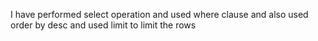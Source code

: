 I have performed select operation and used where clause and also used order by desc and used limit to limit the rows 
